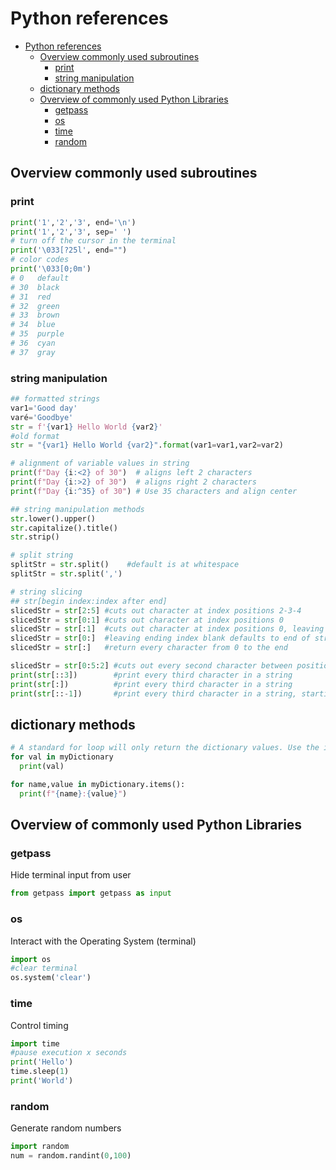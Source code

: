 # Python references
- [Python references](#python-references)
  - [Overview commonly used subroutines](#overview-commonly-used-subroutines)
    - [print](#print)
    - [string manipulation](#string-manipulation)
  - [dictionary methods](#dictionary-methods)
  - [Overview of commonly used Python Libraries](#overview-of-commonly-used-python-libraries)
    - [getpass](#getpass)
    - [os](#os)
    - [time](#time)
    - [random](#random)
## Overview commonly used subroutines
### print
```python
print('1','2','3', end='\n')
print('1','2','3', sep=' ')
# turn off the cursor in the terminal
print('\033[?25l', end="")
# color codes
print('\033[0;0m')
# 0   default
# 30  black 
# 31  red
# 32  green 
# 33  brown 
# 34  blue
# 35  purple
# 36  cyan
# 37  gray
```
### string manipulation
```python
## formatted strings
var1='Good day'
varé='Goodbye'
str = f'{var1} Hello World {var2}'
#old format 
str = "{var1} Hello World {var2}".format(var1=var1,var2=var2)

# alignment of variable values in string
print(f"Day {i:<2} of 30")  # aligns left 2 characters
print(f"Day {i:>2} of 30")  # aligns right 2 characters
print(f"Day {i:^35} of 30") # Use 35 characters and align center

## string manipulation methods
str.lower().upper()
str.capitalize().title()
str.strip()

# split string
splitStr = str.split()    #default is at whitespace
splitStr = str.split(',')

# string slicing
## str[begin index:index after end]
slicedStr = str[2:5] #cuts out character at index positions 2-3-4
slicedStr = str[0:1] #cuts out character at index positions 0
slicedStr = str[:1]  #cuts out character at index positions 0, leaving first index blank defaults to 0
slicedStr = str[0:]  #leaving ending index blank defaults to end of string
slicedStr = str[:]   #return every character from 0 to the end

slicedStr = str[0:5:2] #cuts out every second character between position 0 and 4
print(str[::3])        #print every third character in a string
print(str[:])          #print every third character in a string
print(str[::-1])       #print every third character in a string, starting from the end
```
## dictionary methods
```Python
# A standard for loop will only return the dictionary values. Use the items() method to access both name and value.
for val in myDictionary
  print(val)

for name,value in myDictionary.items():
  print(f"{name}:{value}")

```
## Overview of commonly used Python Libraries
### getpass 
Hide terminal input from user
```python
from getpass import getpass as input
```
### os
Interact with the Operating System (terminal)
```python
import os
#clear terminal
os.system('clear')
```
### time 
Control timing
```python
import time
#pause execution x seconds
print('Hello')
time.sleep(1)
print('World')
```
### random 
Generate random numbers
```python
import random
num = random.randint(0,100)
```